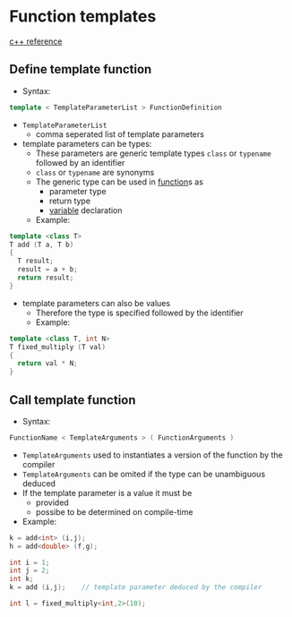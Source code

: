 # Function templates
[c++ reference](https://en.cppreference.com/w/cpp/language/function_template)

## Define template function
- Syntax:
```C++
template < TemplateParameterList > FunctionDefinition
```
- `TemplateParameterList`
    - comma seperated list of template parameters
- template parameters can be types:
    - These parameters are generic template types `class` or `typename` followed by an identifier
    - `class` or `typename` are synonyms 
    - The generic type can be used in [function](function.md)s as
        - parameter type
        - return type
        - [variable](variable.md) declaration
    - Example:
```C++
template <class T>
T add (T a, T b)
{
  T result;
  result = a + b;
  return result;
}
```
- template parameters can also be values
    - Therefore the type is specified followed by the identifier
    - Example:
```C++
template <class T, int N>
T fixed_multiply (T val)
{
  return val * N;
}
```

## Call template function
- Syntax:
```C++
FunctionName < TemplateArguments > ( FunctionArguments )
```
- `TemplateArguments` used to instantiates a version of the function by the compiler
- `TemplateArguments` can be omited if the type can be unambiguous deduced
- If the template parameter is a value it must be
    - provided
    - possibe to be determined on compile-time
- Example:
```C++
k = add<int> (i,j);
h = add<double> (f,g);

int i = 1;
int j = 2;
int k;
k = add (i,j);    // template parameter deduced by the compiler

int l = fixed_multiply<int,2>(10);
```
